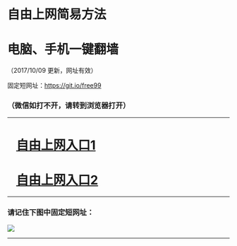 ﻿# 自由上网简易方法

# 电脑、手机一键翻墙

（2017/10/09 更新，网址有效）

固定短网址：https://git.io/free99

### （微信如打不开，请转到浏览器打开）


***





# &nbsp;&nbsp; <a href="http://ft2122127912.fwq-tz-1001.info/fwqtz01.html?t=100900116368 " target="_blank">自由上网入口1</a>
# &nbsp;&nbsp; <a href="http://ft1019431040.fwq-tz-1002.info/fwqtz02.html?t=100900130051 " target="_blank">自由上网入口2</a>
***

### 请记住下图中固定短网址：

<img src="https://s3-us-west-2.amazonaws.com/fwq-1001/yjfq-20170905okok.png" /> 


***

